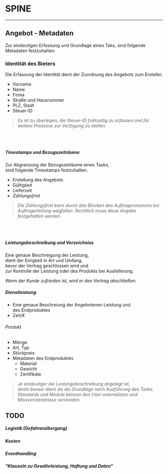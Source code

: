 # SPINE
___
## Angebot - Metadaten

Zur eindeutigen Erfassung und Grundlage eines Taks,
sind folgende Metadaten festzuhalten:

### Identität des Bieters

Die Erfassung der Identität dient der Zuordnung des Angebots
zum Ersteller.

- Vorname
- Name
- Firma
- Straße und Hausnummer
- PLZ, Stadt
- Steuer-ID


> *Es ist zu überlegen, die Steuer-ID frühzeitig zu erfassen und
für weitere Prozesse zur Verfügung zu stellen.*

<br>
<br>

##### Timestamps und Bezugszeiträume

Zur Abgrenzung der Bezugszeitäume eines Tasks,  
sind folgende Timestamps festzuhalten.  

- Erstellung des Angebots
- Gültigkeit
- Lieferzeit
- *Zahlungsfrist*

> *Die Zahlungsfrist kann durch das Blocken des Auftragsvolumens bei Auftragerteilung wegfallen. Rechtlich muss diese Angabe festgehalten werden.*

<br>
<br>

##### Leistungsbeschreibung und Verzeichniss

Eine genaue Beschreigung der Leistung,  
dient der Einigkeit in Art und Umfang,  
bevor der Vertrag geschlossen wird und  
zur Kontrolle der Leistung oder
des Produkts bei Auslieferung.

*Wenn der Kunde zufrieden ist, wird er den Vertrag abschließen.*

##### Dienstleistung
- Eine genaue Beschreiung der Angebotenen Leistung und  
des Endproduktes
- Zeit/€

###### Produkt
- Menge
- Art, Typ
- Stückpreis
- Metadaten des Endproduktes
  - Material
  - Gewicht
  - Zertifikate


> *Je eindeutiger die Lestungsbeschreibung angelegt ist,  
desto besser dient sie als Grundlage nach Ausführung des Tasks.  
Standards und Module können den User unterstützen und  
Missverständnisse vermeiden.*

## **TODO**
##### Logistik (Gefahrenübergang)
##### Kosten
##### Eventhandling
##### "Klauseln zu Gewährleistung, Haftung und Daten"
